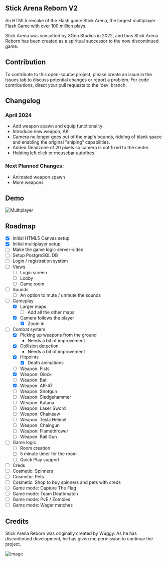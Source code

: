 ## Stick Arena Reborn V2
An HTML5 remake of the Flash game Stick Arena, the largest multiplayer Flash Game with over 100 million plays.

Stick Arena was sunsetted by XGen Studios in 2022, and thus Stick Arena Reborn has been created as a spiritual successor to the now discontinued game.
## Contribution

To contribute to this open-source project, please create an issue in the Issues tab to discuss potential changes or report a problem. For code contributions, direct your pull requests to the 'dev' branch.

## Changelog
### April 2024

* Add weapon spawn and equip functionality
* Introduce new weapon, AK
* Camera no longer goes out of the map's bounds, ridding of blank space and enabling the original "sniping" capabilities. 
* Added Deadzone of 20 pixels so camera is not fixed to the center.
* Holding left click or mousebar autofires

### Next Planned Changes:

* Animated weapon spawn
* More weapons

## Demo

![Multiplayer](https://user-images.githubusercontent.com/52111974/210186327-da458981-d3d4-469b-9de0-df20070fba4a.gif)

## Roadmap

- [x] Initial HTML5 Canvas setup
- [x] Initial multiplayer setup
- [ ] Make the game logic server-sided
- [ ] Setup PostgreSQL DB
- [ ] Login / registration system
- [ ] Views
  - [ ] Login screen
  - [ ] Lobby
  - [ ] Game room
- [ ] Sounds
  - [ ] An option to mute / unmute the sounds
- [ ] Gameplay
  - [x] Larger maps
    - [ ] Add all the other maps
  - [x] Camera follows the player
    - [x] Zoom in
- [ ] Combat system
  - [x] Picking up weapons from the ground
    - Needs a bit of improvement
  - [x] Collision detection
    - Needs a bit of improvement
  - [x] Hitpoints
    - [x] Death animations
  - [ ] Weapon: Fists
  - [x] Weapon: Glock
  - [ ] Weapon: Bat
  - [x] Weapon: AK-47
  - [ ] Weapon: Shotgun
  - [ ] Weapon: Sledgehammer
  - [ ] Weapon: Katana
  - [ ] Weapon: Laser Sword
  - [ ] Weapon: Chainsaw
  - [ ] Weapon: Tesla Helmet
  - [ ] Weapon: Chaingun
  - [ ] Weapon: Flamethrower
  - [ ] Weapon: Rail Gun
- [ ] Game logic
  - [ ] Room creation
  - [ ] 5 minute timer for the room
  - [ ] Quick Play support
- [ ] Creds
- [ ] Cosmetic: Spinners
- [ ] Cosmetic: Pets
- [ ] Cosmetic: Shop to buy spinners and pets with creds
- [ ] Game mode: Capture The Flag
- [ ] Game mode: Team Deathmatch
- [ ] Game mode: PvE / Zombies
- [ ] Game mode: Wager matches

## Credits

 Stick Arena Reborn was originally created by Wuggy. As he has discontinued development, he has given me permission to continue the project.

![image](https://github.com/Ebubekir-Tas/stick-arena-reborn-v2/assets/65694925/cf495f3d-cfc9-4c78-8a42-afd8e1fbf183)
